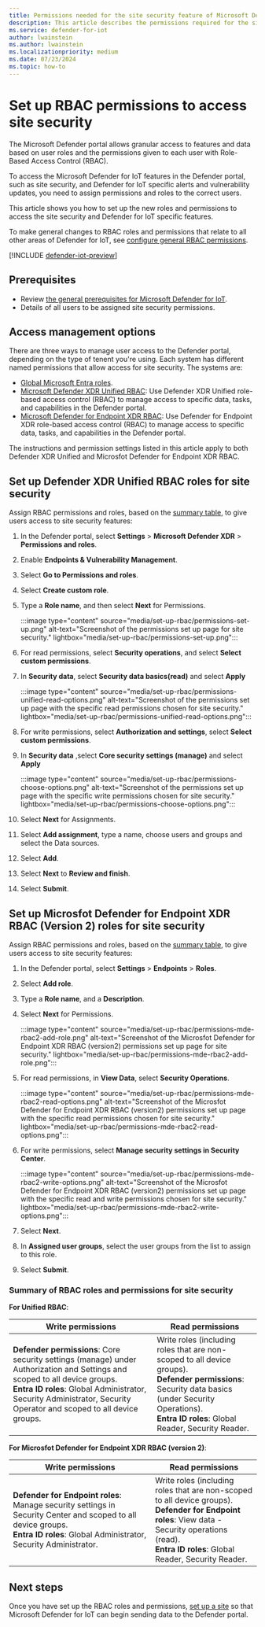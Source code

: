 ```yaml
---
title: Permissions needed for the site security feature of Microsoft Defender for IoT in the Defender portal
description: This article describes the permissions required for the site security feature of Microsoft Defender for IoT in the Microsoft Defender portal.
ms.service: defender-for-iot
author: lwainstein
ms.author: lwainstein
ms.localizationpriority: medium
ms.date: 07/23/2024
ms.topic: how-to
---
```


# Set up RBAC permissions to access site security

The Microsoft Defender portal allows granular access to features and data based on user roles and the permissions given to each user with Role-Based Access Control (RBAC).

To access the Microsoft Defender for IoT features in the Defender portal, such as site security, and Defender for IoT specific alerts and vulnerability updates, you need to assign permissions and roles to the correct users.

This article shows you how to set up the new roles and permissions to access the site security and Defender for IoT specific features.

To make general changes to RBAC roles and permissions that relate to all other areas of Defender for IoT, see [configure general RBAC permissions](configure-permissions.md).

[!INCLUDE [defender-iot-preview](../includes//defender-for-iot-defender-public-preview.md)]

## Prerequisites

- Review [the general prerequisites for Microsoft Defender for IoT](prerequisites.md).
- Details of all users to be assigned site security permissions.

## Access management options

There are three ways to manage user access to the Defender portal, depending on the type of tenent you're using. Each system has different named permissions that allow access for site security. The systems are:

- [Global Microsoft Entra roles](/entra/identity/role-based-access-control/permissions-reference).
- [Microsoft Defender XDR Unified RBAC](/defender-xdr/manage-rbac): Use Defender XDR Unified role-based access control (RBAC) to manage access to specific data, tasks, and capabilities in the Defender portal.
- [Microsoft Defender for Endpoint XDR RBAC](/defender-endpoint/user-roles): Use Defender for Endpoint XDR role-based access control (RBAC) to manage access to specific data, tasks, and capabilities in the Defender portal.

The instructions and permission settings listed in this article apply to both Defender XDR Unified and Microsfot Defender for Endpoint XDR RBAC.

## Set up Defender XDR Unified RBAC roles for site security

Assign RBAC permissions and roles, based on the [summary table](#summary-of-rbac-roles-and-permissions-for-site-security), to give users access to site security features:

1. In the Defender portal, select **Settings** \> **Microsoft Defender XDR** \> **Permissions and roles**.
1. Enable **Endpoints & Vulnerability Management**.
1. Select **Go to Permissions and roles**.
1. Select **Create custom role**.
1. Type a **Role name**, and then select **Next** for Permissions.

    :::image type="content" source="media/set-up-rbac/permissions-set-up.png" alt-text="Screenshot of the permissions set up page for site security." lightbox="media/set-up-rbac/permissions-set-up.png":::

1. For read permissions, select **Security operations**, and select **Select custom permissions**.
1. In **Security data**, select **Security data basics(read)** and select **Apply**

    :::image type="content" source="media/set-up-rbac/permissions-unified-read-options.png" alt-text="Screenshot of the permissions set up page with the specific read permissions chosen for site security." lightbox="media/set-up-rbac/permissions-unified-read-options.png":::

1. For write permissions, select **Authorization and settings**, select **Select custom permissions**.
1. In **Security data** ,select **Core security settings (manage)** and select **Apply**

    :::image type="content" source="media/set-up-rbac/permissions-choose-options.png" alt-text="Screenshot of the permissions set up page with the specific write permissions chosen for site security." lightbox="media/set-up-rbac/permissions-choose-options.png":::

1. Select **Next** for Assignments.
1. Select **Add assignment**, type a name, choose users and groups and select the Data sources.
1. Select **Add**.
1. Select **Next** to **Review and finish**.
1. Select **Submit**.

## Set up Microsfot Defender for Endpoint XDR RBAC (Version 2) roles for site security

Assign RBAC permissions and roles, based on the [summary table](#summary-of-rbac-roles-and-permissions-for-site-security), to give users access to site security features:

1. In the Defender portal, select **Settings** \> **Endpoints** \> **Roles**.
1. Select **Add role**.
1. Type a **Role name**, and a **Description**.
1. Select **Next** for Permissions.

    :::image type="content" source="media/set-up-rbac/permissions-mde-rbac2-add-role.png" alt-text="Screenshot of the Microsfot Defender for Endpoint XDR RBAC (version2) permissions set up page for site security." lightbox="media/set-up-rbac/permissions-mde-rbac2-add-role.png":::

1. For read permissions, in **View Data**, select **Security Operations**.

    :::image type="content" source="media/set-up-rbac/permissions-mde-rbac2-read-options.png" alt-text="Screenshot of the Microsfot Defender for Endpoint XDR RBAC (version2) permissions set up page with the specific read permissions chosen for site security." lightbox="media/set-up-rbac/permissions-mde-rbac2-read-options.png":::

1. For write permissions, select **Manage security settings in Security Center**.

    :::image type="content" source="media/set-up-rbac/permissions-mde-rbac2-write-options.png" alt-text="Screenshot of the Microsfot Defender for Endpoint XDR RBAC (version2) permissions set up page with the specific read and write permissions chosen for site security." lightbox="media/set-up-rbac/permissions-mde-rbac2-write-options.png":::

1. Select **Next**.
1. In **Assigned user groups**, select the user groups from the list to assign to this role.
1. Select **Submit**.

### Summary of RBAC roles and permissions for site security

**For Unified RBAC**:

|Write permissions |Read permissions |
|----|----|
| **Defender permissions**: Core security settings (manage) under Authorization and Settings and scoped to all device groups. <br>**Entra ID roles**: Global Administrator, Security Administrator, Security Operator and scoped to all device groups.| Write roles (including roles that are non-scoped to all device groups). <br> **Defender permissions**: Security data basics (under Security Operations).<br>**Entra ID roles**: Global Reader, Security Reader.|

**For Microsfot Defender for Endpoint XDR RBAC (version 2)**:

|Write permissions |Read permissions |
|----|----|
| **Defender for Endpoint roles**: Manage security settings in Security Center and scoped to all device groups.<br>**Entra ID roles**: Global Administrator, Security Administrator.| Write roles (including roles that are non-scoped to all device groups). <br> **Defender for Endpoint roles**: View data - Security operations (read). <br>**Entra ID roles**: Global Reader, Security Reader.|

## Next steps

Once you have set up the RBAC roles and permissions, [set up a site](set-up-sites.md) so that Microsoft Defender for IoT can begin sending data to the Defender portal.

